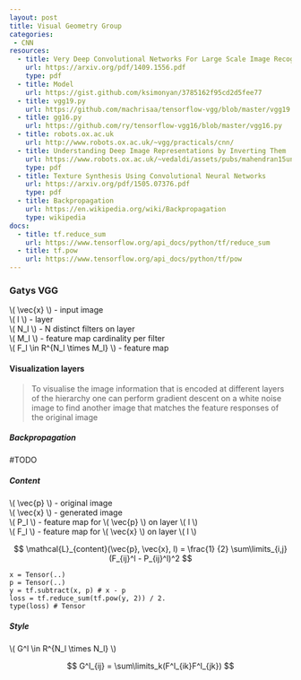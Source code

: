 ```yaml
---
layout: post
title: Visual Geometry Group
categories:
 - CNN
resources:
  - title: Very Deep Convolutional Networks For Large Scale Image Recognition
    url: https://arxiv.org/pdf/1409.1556.pdf
    type: pdf
  - title: Model
    url: https://gist.github.com/ksimonyan/3785162f95cd2d5fee77
  - title: vgg19.py
    url: https://github.com/machrisaa/tensorflow-vgg/blob/master/vgg19.py
  - title: gg16.py
    url: https://github.com/ry/tensorflow-vgg16/blob/master/vgg16.py
  - title: robots.ox.ac.uk
    url: http://www.robots.ox.ac.uk/~vgg/practicals/cnn/
  - title: Understanding Deep Image Representations by Inverting Them
    url: https://www.robots.ox.ac.uk/~vedaldi/assets/pubs/mahendran15understanding.pdf
    type: pdf
  - title: Texture Synthesis Using Convolutional Neural Networks
    url: https://arxiv.org/pdf/1505.07376.pdf
    type: pdf
  - title: Backpropagation
    url: https://en.wikipedia.org/wiki/Backpropagation
    type: wikipedia
docs:
  - title: tf.reduce_sum
    url: https://www.tensorflow.org/api_docs/python/tf/reduce_sum
  - title: tf.pow
    url: https://www.tensorflow.org/api_docs/python/tf/pow
---
```


### Gatys VGG

\\( \vec{x} \\) - input image    
\\( l \\) - layer   
\\( N_l \\) - N distinct filters on layer    
\\( M_l \\) - feature map cardinality per filter    
\\( F_l \in R^{N_l \times M_l} \\) - feature map

#### Visualization layers

> To visualise the image information that is encoded at different layers of the hierarchy one can perform gradient descent on a white noise image to find another image that matches the feature responses of the original image 

##### Backpropagation

\#TODO


##### Content

\\( \vec{p} \\) - original image   
\\( \vec{x} \\) - generated image  
\\( P_l \\) - feature map for \\( \vec{p} \\) on layer \\( l \\)  
\\( F_l \\) - feature map for \\( \vec{x} \\) on layer \\( l \\)  

$$ \mathcal{L}_{content}(\vec{p}, \vec{x}, l) = \frac{1} {2} \sum\limits_{i,j}(F_{ij}^l - P_{ij}^l)^2 $$

```code
x = Tensor(..)
p = Tensor(..)
y = tf.subtract(x, p) # x - p
loss = tf.reduce_sum(tf.pow(y, 2)) / 2.
type(loss) # Tensor
```
##### Style

\\( G^l \in R^{N_l \times N_l} \\)

$$ G^l_{ij} = \sum\limits_k(F^l_{ik}F^l_{jk}) $$

